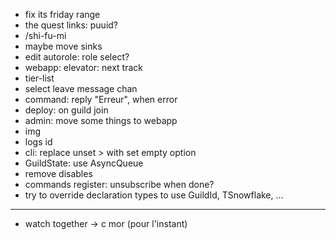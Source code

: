 - fix its friday range
- the quest links: puuid?
- /shi-fu-mi
- maybe move sinks
- edit autorole: role select?
- webapp: elevator: next track
- tier-list
- select leave message chan
- command: reply "Erreur", when error
- deploy: on guild join
- admin: move some things to webapp
- img
- logs id
- cli: replace unset > with set empty option
- GuildState: use AsyncQueue
- remove disables
- commands register: unsubscribe when done?
- try to override declaration types to use GuildId, TSnowflake, ...

---

- watch together -> c mor (pour l'instant)
